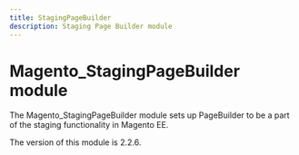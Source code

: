 ```yaml
---
title: StagingPageBuilder
description: Staging Page Builder module
---
```


# Magento_StagingPageBuilder module

The Magento_StagingPageBuilder module sets up PageBuilder to be a part of the staging functionality in Magento EE.

<InlineAlert slots="text" />
The version of this module is 2.2.6.
